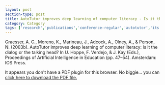 ```yaml
---
layout: post
section-type: post
title: AutoTutor improves deep learning of computer literacy - Is it the dialog or the talking head?
category: Category
tags: ['research','publications','conference-regular','autotutor','its','discourse','agents','education']
---
```

Graesser, A. C., Moreno, K., Marineau, J., Adcock, A., Olney, A., & Person, N. (2003b). AutoTutor improves deep learning of computer literacy: Is it the dialog or the talking head? In U. Hoppe, F. Verdejo, & J. Kay (Eds.), Proceedings of Artificial Intelligence in Education (pp. 47–54). Amsterdam: IOS Press. 

<object data="http://umdrive.memphis.edu/aolney/public/publications/AutoTutor%20improves%20deep%20learning%20of%20computer%20literacy%20Is%20it%20the%20dialog%20or%20the%20talking%20head.pdf" type="application/pdf" width="100%" height="600px">
 
  <p>It appears you don't have a PDF plugin for this browser.
  No biggie... you can <a href="http://umdrive.memphis.edu/aolney/public/publications/AutoTutor%20improves%20deep%20learning%20of%20computer%20literacy%20Is%20it%20the%20dialog%20or%20the%20talking%20head.pdf">click here to
  download the PDF file.</a></p>
  
</object>
